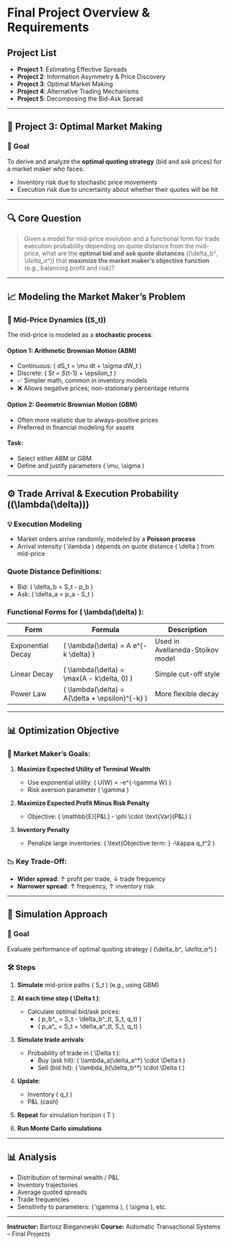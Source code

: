 # Final Project Overview & Requirements

## Project List

- **Project 1**: Estimating Effective Spreads
- **Project 2**: Information Asymmetry & Price Discovery
- **Project 3**: Optimal Market Making
- **Project 4**: Alternative Trading Mechanisms
- **Project 5**: Decomposing the Bid-Ask Spread

---

## 📌 Project 3: Optimal Market Making

### 🎯 Goal

To derive and analyze the **optimal quoting strategy** (bid and ask prices) for a market maker who faces:

- Inventory risk due to stochastic price movements
- Execution risk due to uncertainty about whether their quotes will be hit

---

## 🔍 Core Question

> Given a model for mid-price evolution and a functional form for trade execution probability depending on quote distance from the mid-price, what are the **optimal bid and ask quote distances** \((\delta_b^_, \delta_a^_)\) that **maximize the market maker’s objective function** (e.g., balancing profit and risk)?

---

## 📈 Modeling the Market Maker’s Problem

### 🧮 Mid-Price Dynamics \((S_t)\)

The mid-price is modeled as a **stochastic process**:

#### Option 1: Arithmetic Brownian Motion (ABM)

- Continuous: \( dS_t = \mu dt + \sigma dW_t \)
- Discrete: \( S*t = S*{t-1} + \epsilon_t \)
- ✅ Simpler math, common in inventory models
- ❌ Allows negative prices; non-stationary percentage returns

#### Option 2: Geometric Brownian Motion (GBM)

- Often more realistic due to always-positive prices
- Preferred in financial modeling for assets

#### Task:

- Select either ABM or GBM
- Define and justify parameters \( \mu, \sigma \)

---

## ⚙️ Trade Arrival & Execution Probability \((\lambda(\delta))\)

### 💡 Execution Modeling

- Market orders arrive randomly, modeled by a **Poisson process**
- Arrival intensity \( \lambda \) depends on quote distance \( \delta \) from mid-price

### Quote Distance Definitions:

- Bid: \( \delta_b = S_t - p_b \)
- Ask: \( \delta_a = p_a - S_t \)

### Functional Forms for \( \lambda(\delta) \):

| Form              | Formula                                           | Description                      |
| ----------------- | ------------------------------------------------- | -------------------------------- |
| Exponential Decay | \( \lambda(\delta) = A e^{-k \delta} \)           | Used in Avellaneda-Stoikov model |
| Linear Decay      | \( \lambda(\delta) = \max(A - k\delta, 0) \)      | Simple cut-off style             |
| Power Law         | \( \lambda(\delta) = A(\delta + \epsilon)^{-k} \) | More flexible decay              |

---

## 📊 Optimization Objective

### 🎯 Market Maker’s Goals:

1. **Maximize Expected Utility of Terminal Wealth**

   - Use exponential utility: \( U(W) = -e^{-\gamma W} \)
   - Risk aversion parameter \( \gamma \)

2. **Maximize Expected Profit Minus Risk Penalty**

   - Objective: \( \mathbb{E}[P\&L] - \phi \cdot \text{Var}(P\&L) \)

3. **Inventory Penalty**
   - Penalize large inventories:
     \( \text{Objective term: } -\kappa q_t^2 \)

### 📉 Key Trade-Off:

- **Wider spread**: ↑ profit per trade, ↓ trade frequency
- **Narrower spread**: ↑ frequency, ↑ inventory risk

---

## 🧪 Simulation Approach

### 🎯 Goal

Evaluate performance of optimal quoting strategy \( (\delta_b^_, \delta_a^_) \)

### 🛠️ Steps

1. **Simulate** mid-price paths \( S_t \) (e.g., using GBM)
2. **At each time step \( \Delta t \)**:

   - Calculate optimal bid/ask prices:
     - \( p_b^_ = S_t - \delta_b^_(t, S_t, q_t) \)
     - \( p_a^_ = S_t + \delta_a^_(t, S_t, q_t) \)

3. **Simulate trade arrivals**:

   - Probability of trade in \( \Delta t \):
     - Buy (ask hit): \( \lambda_a(\delta_a^\*) \cdot \Delta t \)
     - Sell (bid hit): \( \lambda_b(\delta_b^\*) \cdot \Delta t \)

4. **Update**:

   - Inventory \( q_t \)
   - P&L (cash)

5. **Repeat** for simulation horizon \( T \)

6. **Run Monte Carlo simulations**

---

## 📊 Analysis

- Distribution of terminal wealth / P&L
- Inventory trajectories
- Average quoted spreads
- Trade frequencies
- Sensitivity to parameters: \( \gamma \), \( \sigma \), etc.

---

**Instructor:** Bartosz Bieganowski
**Course:** Automatic Transactional Systems – Final Projects
